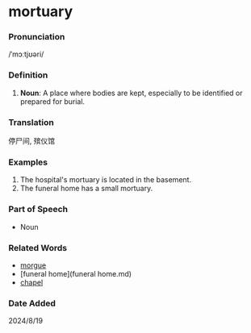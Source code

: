# mortuary
### Pronunciation
/ˈmɔːtjʊəri/
### Definition
1. **Noun**: A place where bodies are kept, especially to be identified or prepared for burial.
### Translation
停尸间, 殡仪馆
### Examples
1. The hospital's mortuary is located in the basement.
2. The funeral home has a small mortuary.
### Part of Speech
- Noun
### Related Words
- [morgue](morgue.md)
- [funeral home](funeral home.md)
- [chapel](chapel.md)
### Date Added
2024/8/19